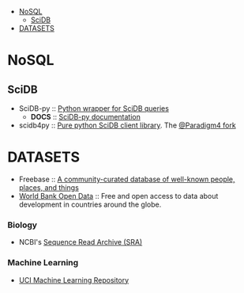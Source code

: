 * [NoSQL](#nosql)
   * [SciDB](#scidb)
* [DATASETS](#datasets)

# NoSQL
## SciDB
* SciDB-py :: [Python wrapper for SciDB queries](https://github.com/Paradigm4/SciDB-py)
   * __DOCS__ :: [SciDB-py documentation](http://scidb-py.readthedocs.org/)
* scidb4py :: [Pure python SciDB client library](https://github.com/artyom-smirnov/scidb4py). The [@Paradigm4 fork](https://github.com/Paradigm4/scidb4py)


# DATASETS
* Freebase :: [A community-curated database of well-known people, places, and things](http://www.freebase.com)
* [World Bank Open Data](http://data.worldbank.org) :: Free and open access to data about development in countries around the globe.

### Biology
* NCBI's [Sequence Read Archive (SRA)](http://www.ncbi.nlm.nih.gov/sra)

### Machine Learning
* [UCI Machine Learning Repository](http://archive.ics.uci.edu/ml/)


